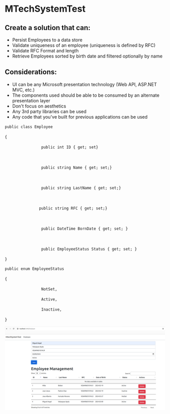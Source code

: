 # MTechSystemTest

## Create a solution that can:

- Persist Employees to a data store
- Validate uniqueness of an employee (uniqueness is defined by RFC)
- Validate RFC Format and length
- Retrieve Employees sorted by birth date and filtered optionally by name

## Considerations:
- UI can be any Microsoft presentation technology (Web API, ASP.NET MVC, etc.)
- The components used should be able to be consumed by an alternate presentation layer
- Don't focus on aesthetics
- Any 3rd party libraries can be used
- Any code that you've built for previous applications can be used

```
public class Employee

{

                public int ID { get; set}

               

                public string Name { get; set;}

               

                public string LastName { get; set;}

 

               public string RFC { get; set;}

               

                public DateTime BornDate { get; set; }    

               

                public EmployeeStatus Status { get; set; }

}

```

```
public enum EmployeeStatus

{

                NotSet,

                Active,

                Inactive,             

}

```

![alt text](image.png)